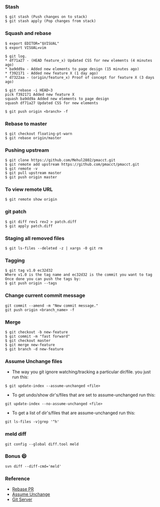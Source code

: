### Stash
```
$ git stash (Push changes on to stack)
$ git stash apply (Pop changes from stack)
```

### Squash and rebase
```
$ export EDITOR="$VISUAL"
$ export VISUAL=vim

$ git log.
* df71a27 - (HEAD feature_x) Updated CSS for new elements (4 minutes ago)
* ba9dd9a - Added new elements to page design (15 minutes ago)
* f392171 - Added new feature X (1 day ago)
* d7322aa - (origin/feature_x) Proof of concept for feature X (3 days ago)

$ git rebase -i HEAD~3
pick f392171 Added new feature X
squash ba9dd9a Added new elements to page design
squash df71a27 Updated CSS for new elements

$ git push origin <branch> -f
```

### Rebase to master
```
$ git checkout floating-pt-warn
$ git rebase origin/master
```
### Pushing upstream
```
$ git clone https://github.com/Mehul2802/pmacct.git
$ git remote add upstream https://github.com/pmacct/pmacct.git
$ git remote -v
$ git pull upstream master
$ git push origin master
```

### To view remote URL
```
$ git remote show origin
```

### git patch
```
$ git diff rev1 rev2 > patch.diff
$ git apply patch.diff
```

### Staging all removed files
```
$ git ls-files --deleted -z | xargs -0 git rm 
```

### Tagging
```
$ git tag v1.0 ec32d32
Where v1.0 is the tag name and ec32d32 is the commit you want to tag
Once done you can push the tags by:
$ git push origin --tags
```

### Change current commit message
```
git commit --amend -m "New commit message."
git push origin <branch_name> -f
```

### Merge
```
$ git checkout -b new-feature
$ git commit -m "fast forward"
$ git checkout master
$ git merge new-feature
$ git branch -d new-feature
```

### Assume Unchange files

- The way you git ignore watching/tracking a particular dir/file. you just run this:
```
$ git update-index --assume-unchanged <file>
```

- To get undo/show dir's/files that are set to assume-unchanged run this:
```
git update-index --no-assume-unchanged <file>
```


- To get a list of dir's/files that are assume-unchanged run this:
```
git ls-files -v|grep '^h'
```

### meld diff
```
git config --global diff.tool meld
```

### Bonus 😄 
```
svn diff --diff-cmd='meld'
```

### Reference
- [Rebase PR](https://github.com/edx/edx-platform/wiki/How-to-Rebase-a-Pull-Request)
- [Assume Unchange](http://stackoverflow.com/questions/17195861/undo-git-update-index-assume-unchanged-file)
- [Git Server](https://www.linux.com/learn/how-run-your-own-git-server)
